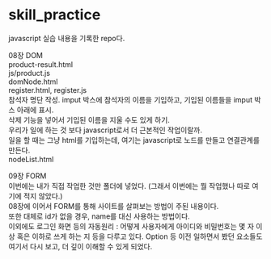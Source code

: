 # skill_practice

javascript 실습 내용을 기록한 repo다.<br />

08장 DOM<br />
product-result.html<br />
js/product.js<br />
domNode.html<br />
register.html, register.js<br />
  참석자 명단 작성. imput 박스에 참석자의 이름을 기입하고, 기입된 이름들을 imput 박스 아래에 표시.<br />
  삭제 기능을 넣어서 기입된 이름을 지울 수도 있게 하기.<br />
  우리가 일에 하는 것 보다 javascript로서 더 근본적인 작업이랄까.<br />
  일을 할 때는 그냥 html를 기입하는데, 여기는 javascript로 노드를 만들고 연결관계를 만든다.<br />
nodeList.html<br />

09장 FORM<br />
  이번에는 내가 직접 작업한 것만 폴더에 넣었다. (그래서 이번에는 뭘 작업했나 따로 여기에 적지 않았다.)<br />
  08장에 이어서 FORM를 통해 사이트를 살펴보는 방법이 주된 내용이다.<br />
  또한 대체로 id가 없을 경우, name를 대신 사용하는 방법이다.<br />
  이외에도 로그인 화면 등의 자동원리 : 어떻게 사용자에게 아이디와 비밀번호는 몇 자 이상 혹은 이하로 쓰게 하는 지 등을 다루고 있다. Option 등 이전 일하면서 봤던 요소들도 여기서 다시 보고, 더 깊이 이해할 수 있게 되었다.<br />



